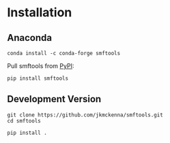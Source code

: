 # Installation

## Anaconda

```shell
conda install -c conda-forge smftools
```

Pull smftools from [PyPI](https://pypi.org/project/smftools):

```shell
pip install smftools
```

## Development Version

```shell
git clone https://github.com/jkmckenna/smftools.git
cd smftools
```

```shell
pip install .
```